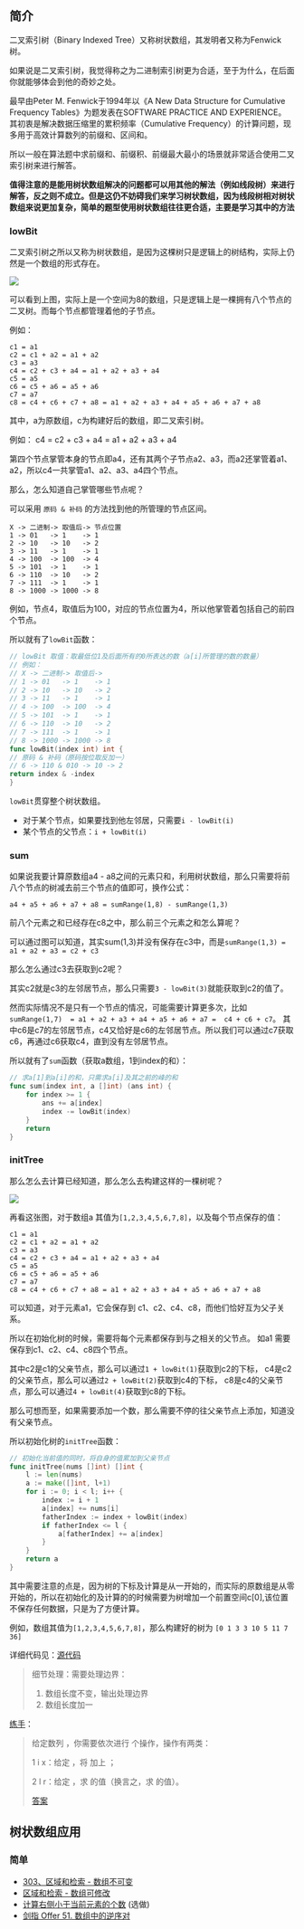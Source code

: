## 简介

二叉索引树（Binary Indexed Tree）又称树状数组，其发明者又称为Fenwick树。

如果说是二叉索引树，我觉得称之为二进制索引树更为合适，至于为什么，在后面你就能够体会到他的奇妙之处。

最早由Peter M. Fenwick于1994年以《A New Data Structure for Cumulative Frequency Tables》为题发表在SOFTWARE PRACTICE AND EXPERIENCE。
其初衷是解决数据压缩里的累积频率（Cumulative Frequency）的计算问题，现多用于高效计算数列的前缀和、区间和。

所以一般在算法题中求前缀和、前缀积、前缀最大最小的场景就非常适合使用二叉索引树来进行解答。

**值得注意的是能用树状数组解决的问题都可以用其他的解法（例如线段树）来进行解答，反之则不成立。但是这仍不妨碍我们来学习树状数组，因为线段树相对树状数组来说更加复杂，简单的题型使用树状数组往往更合适，主要是学习其中的方法**

### lowBit

二叉索引树之所以又称为树状数组，是因为这棵树只是逻辑上的树结构，实际上仍然是一个数组的形式存在。

![](../img/datastruct/bit/img.png)

可以看到上图，实际上是一个空间为8的数组，只是逻辑上是一棵拥有八个节点的二叉树。而每个节点都管理着他的子节点。

例如：

```
c1 = a1
c2 = c1 + a2 = a1 + a2
c3 = a3
c4 = c2 + c3 + a4 = a1 + a2 + a3 + a4
c5 = a5
c6 = c5 + a6 = a5 + a6
c7 = a7
c8 = c4 + c6 + c7 + a8 = a1 + a2 + a3 + a4 + a5 + a6 + a7 + a8
```

其中，a为原数组，c为构建好后的数组，即二叉索引树。

例如：
c4 = c2 + c3 + a4 = a1 + a2 + a3 + a4

第四个节点掌管本身的节点即a4，还有其两个子节点a2、a3，而a2还掌管着a1、a2，所以c4一共掌管a1、a2、a3、a4四个节点。

那么，怎么知道自己掌管哪些节点呢？

可以采用 `原码 & 补码` 的方法找到他的所管理的节点区间。

```
X -> 二进制-> 取值后-> 节点位置
1 -> 01   -> 1    -> 1
2 -> 10   -> 10   -> 2
3 -> 11   -> 1    -> 1
4 -> 100  -> 100  -> 4
5 -> 101  -> 1    -> 1
6 -> 110  -> 10   -> 2
7 -> 111  -> 1    -> 1
8 -> 1000 -> 1000 -> 8
```

例如，节点4，取值后为100，对应的节点位置为4，所以他掌管着包括自己的前四个节点。

所以就有了`lowBit`函数：

```go
// lowBit 取值：取最低位1及后面所有的0所表达的数（a[i]所管理的数的数量）
// 例如：
// X -> 二进制-> 取值后->
// 1 -> 01   -> 1    -> 1
// 2 -> 10   -> 10   -> 2
// 3 -> 11   -> 1    -> 1
// 4 -> 100  -> 100  -> 4
// 5 -> 101  -> 1    -> 1
// 6 -> 110  -> 10   -> 2
// 7 -> 111  -> 1    -> 1
// 8 -> 1000 -> 1000 -> 8
func lowBit(index int) int {
// 原码 & 补码（原码按位取反加一）
// 6 -> 110 & 010 -> 10 -> 2
return index & -index
}
```
`lowBit`贯穿整个树状数组。

- 对于某个节点，如果要找到他左邻居，只需要`i - lowBit(i)`
- 某个节点的父节点：`i + lowBit(i)`

### sum

如果说我要计算原数组a4 - a8之间的元素只和，利用树状数组，那么只需要将前八个节点的树减去前三个节点的值即可，换作公式：

```
a4 + a5 + a6 + a7 + a8 = sumRange(1,8) - sumRange(1,3)
```

前八个元素之和已经存在c8之中，那么前三个元素之和怎么算呢？

可以通过图可以知道，其实sum(1,3)并没有保存在c3中，而是`sumRange(1,3) = a1 + a2 + a3 = c2 + c3`

那么怎么通过c3去获取到c2呢？

其实c2就是c3的左邻居节点，那么只需要`3 - lowBit(3)`就能获取到c2的值了。

然而实际情况不是只有一个节点的情况，可能需要计算更多次，比如`sumRange(1,7)  = a1 + a2 + a3 + a4 + a5 + a6 + a7 =  c4 + c6 + c7`。
其中c6是c7的左邻居节点，c4又恰好是c6的左邻居节点。所以我们可以通过c7获取c6，再通过c6获取c4，直到没有左邻居节点。

所以就有了`sum`函数（获取a数组，1到index的和）：
```go
// 求a[1]到a[i]的和，只需求a[i]及其之前的峰的和
func sum(index int, a []int) (ans int) {
	for index >= 1 {
		ans += a[index]
		index -= lowBit(index)
	}
	return
}
```
### initTree

那么怎么去计算已经知道，那么怎么去构建这样的一棵树呢？

![](../img/datastruct/bit/img.png)

再看这张图，对于数组a 其值为`[1,2,3,4,5,6,7,8]`，以及每个节点保存的值：
```
c1 = a1
c2 = c1 + a2 = a1 + a2
c3 = a3
c4 = c2 + c3 + a4 = a1 + a2 + a3 + a4
c5 = a5
c6 = c5 + a6 = a5 + a6
c7 = a7
c8 = c4 + c6 + c7 + a8 = a1 + a2 + a3 + a4 + a5 + a6 + a7 + a8
```
可以知道，对于元素a1，它会保存到 c1、c2、c4、c8，而他们恰好互为父子关系。

所以在初始化树的时候，需要将每个元素都保存到与之相关的父节点。
如a1 需要保存到c1、c2、c4、c8四个节点。

其中c2是c1的父亲节点，那么可以通过`1 + lowBit(1)`获取到c2的下标，
c4是c2的父亲节点，那么可以通过`2 + lowBit(2)`获取到c4的下标，
c8是c4的父亲节点，那么可以通过`4 + lowBit(4)`获取到c8的下标。

那么可想而至，如果需要添加一个数，那么需要不停的往父亲节点上添加，知道没有父亲节点。

所以初始化树的`initTree`函数：
```go
// 初始化当前值的同时，将自身的值累加到父亲节点
func initTree(nums []int) []int {
	l := len(nums)
	a := make([]int, l+1)
	for i := 0; i < l; i++ {
		index := i + 1
		a[index] += nums[i]
		fatherIndex := index + lowBit(index)
		if fatherIndex <= l {
			a[fatherIndex] += a[index]
		}
	}
	return a
}
```

其中需要注意的点是，因为树的下标及计算是从一开始的，而实际的原数组是从零开始的，所以在初始化的及计算的的时候需要为树增加一个前置空间c[0],该位置不保存任何数据，只是为了方便计算。

例如，数组其值为`[1,2,3,4,5,6,7,8]`，那么构建好的树为 `[0 1 3 3 10 5 11 7 36]`

详细代码见：[源代码](https://github.com/lomtom/algorithm-go/blob/main/datastruct/linear_array/linear_array_test.go)

> 细节处理：需要处理边界：
> 1. 数组长度不变，输出处理边界
> 2. 数组长度加一


[练手](https://loj.ac/p/130)：
>给定数列 ，你需要依次进行  个操作，操作有两类：
>
> 1 i x：给定 ，将  加上 ；
> 
> 2 l r：给定 ，求  的值（换言之，求  的值）。
> 
> 
> [答案](https://github.com/lomtom/algorithm-go/blob/main/datastruct/linear_array/interval_sum/main.go)

## 树状数组应用

### 简单
- [303、区域和检索 - 数组不可变](../leetcode/303区域和检索-数组不可变_readme.md)
- [区域和检索 - 数组可修改](https://leetcode-cn.com/problems/range-sum-query-mutable/)
- [计算右侧小于当前元素的个数](https://leetcode-cn.com/problems/count-of-smaller-numbers-after-self/) (选做)
- [剑指 Offer 51. 数组中的逆序对](https://leetcode-cn.com/problems/shu-zu-zhong-de-ni-xu-dui-lcof/)

